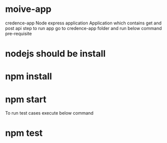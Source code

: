 # moive-app

credence-app
Node express application Application which contains get and post api step to run app go to credence-app folder and run below command
pre-requisite

# nodejs should be install 
# npm install 
# npm start

To run test cases execute below command
# npm test
